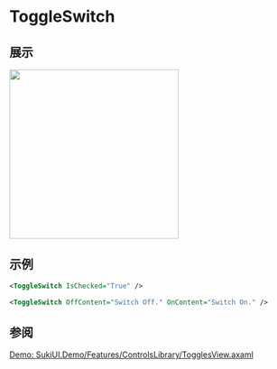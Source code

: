 # ToggleSwitch

## 展示

<img src="/controls/inputs/toggleswitch.gif" height="300px" width="300px"/>

## 示例

```xml
<ToggleSwitch IsChecked="True" />

<ToggleSwitch OffContent="Switch Off." OnContent="Switch On." />
```

## 参阅

[Demo: SukiUI.Demo/Features/ControlsLibrary/TogglesView.axaml](https://github.com/kikipoulet/SukiUI/blob/main/SukiUI.Demo/Features/ControlsLibrary/TogglesView.axaml)